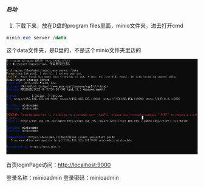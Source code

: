##### 启动

1. 下载下来，放在D盘的program files里面，minio文件夹，进去打开cmd
```powershell
minio.exe server /data
```
这个data文件夹，是D盘的，不是这个minio文件夹里边的

![image](../images/Snipaste_2022-07-01_23-37-12.png)

首页loginPage访问：<http://localhost:9000>

登录名称：minioadmin
登录密码：minioadmin